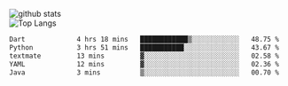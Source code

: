 ![github stats](https://github-readme-stats.vercel.app/api?username=AndreFerreira5&show_icons=true&theme=dark&count_private=true)
<br>
![Top Langs](https://github-readme-stats.vercel.app/api/top-langs/?username=AndreFerreira5&layout=compact&theme=dark)
<br>
<!--START_SECTION:waka-->

```txt
Dart             4 hrs 18 mins   ████████████▒░░░░░░░░░░░░   48.75 %
Python           3 hrs 51 mins   ███████████░░░░░░░░░░░░░░   43.67 %
textmate         13 mins         ▓░░░░░░░░░░░░░░░░░░░░░░░░   02.58 %
YAML             12 mins         ▓░░░░░░░░░░░░░░░░░░░░░░░░   02.36 %
Java             3 mins          ▒░░░░░░░░░░░░░░░░░░░░░░░░   00.70 %
```

<!--END_SECTION:waka-->
